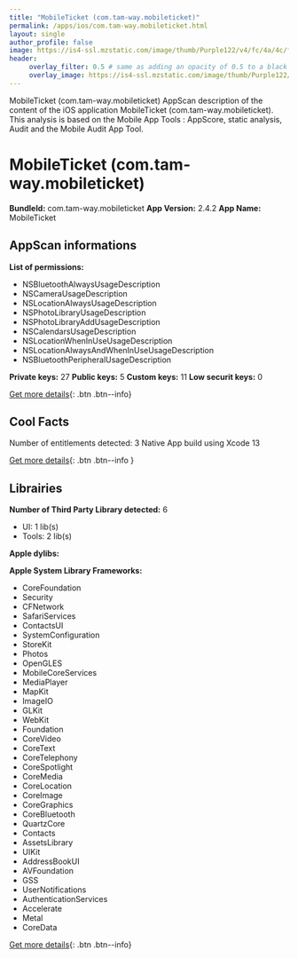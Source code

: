 ```yaml
---
title: "MobileTicket (com.tam-way.mobileticket)"
permalink: /apps/ios/com.tam-way.mobileticket.html
layout: single
author_profile: false
image: https://is4-ssl.mzstatic.com/image/thumb/Purple122/v4/fc/4a/4c/fc4a4cde-e223-4070-a62c-ac999d69001e/AppIcon-1x_U007emarketing-0-7-0-0-85-220.png/512x512bb.jpg
header: 
     overlay_filter: 0.5 # same as adding an opacity of 0.5 to a black background
     overlay_image: https://is4-ssl.mzstatic.com/image/thumb/Purple122/v4/fc/4a/4c/fc4a4cde-e223-4070-a62c-ac999d69001e/AppIcon-1x_U007emarketing-0-7-0-0-85-220.png/512x512bb.jpg
---
```

MobileTicket (com.tam-way.mobileticket) AppScan description of the content of the iOS application MobileTicket (com.tam-way.mobileticket). This analysis is based on the Mobile App Tools : AppScore, static analysis, Audit and the Mobile Audit App Tool.

# MobileTicket (com.tam-way.mobileticket)

**BundleId:** com.tam-way.mobileticket
**App Version:** 2.4.2
**App Name:** MobileTicket


## AppScan informations 

**List of permissions:** 
- NSBluetoothAlwaysUsageDescription
- NSCameraUsageDescription
- NSLocationAlwaysUsageDescription
- NSPhotoLibraryUsageDescription
- NSPhotoLibraryAddUsageDescription
- NSCalendarsUsageDescription
- NSLocationWhenInUseUsageDescription
- NSLocationAlwaysAndWhenInUseUsageDescription
- NSBluetoothPeripheralUsageDescription
  
  
**Private keys:** 27
**Public keys:** 5
**Custom keys:** 11
**Low securit keys:** 0
  
[Get more details](/pricing.html){: .btn .btn--info}

## Cool Facts

Number of entitlements detected: 3
Native App
build using Xcode 13
  
[Get more details](/pricing.html){: .btn .btn--info }

## Librairies 
**Number of Third Party Library detected:** 6
- UI: 1 lib(s)
- Tools: 2 lib(s)


**Apple dylibs:**


**Apple System Library Frameworks:**
- CoreFoundation
- Security
- CFNetwork
- SafariServices
- ContactsUI
- SystemConfiguration
- StoreKit
- Photos
- OpenGLES
- MobileCoreServices
- MediaPlayer
- MapKit
- ImageIO
- GLKit
- WebKit
- Foundation
- CoreVideo
- CoreText
- CoreTelephony
- CoreSpotlight
- CoreMedia
- CoreLocation
- CoreImage
- CoreGraphics
- CoreBluetooth
- QuartzCore
- Contacts
- AssetsLibrary
- UIKit
- AddressBookUI
- AVFoundation
- GSS
- UserNotifications
- AuthenticationServices
- Accelerate
- Metal
- CoreData


  
[Get more details](/pricing.html){: .btn .btn--info}

